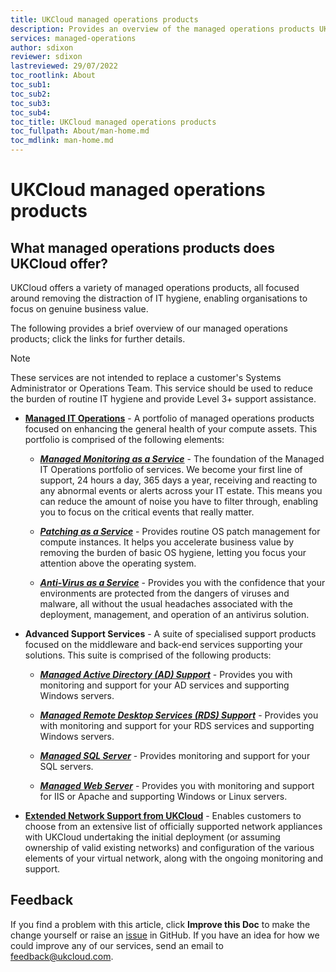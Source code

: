 ```yaml
---
title: UKCloud managed operations products
description: Provides an overview of the managed operations products UKCloud provides
services: managed-operations
author: sdixon
reviewer: sdixon
lastreviewed: 29/07/2022
toc_rootlink: About
toc_sub1: 
toc_sub2:
toc_sub3:
toc_sub4:
toc_title: UKCloud managed operations products
toc_fullpath: About/man-home.md
toc_mdlink: man-home.md
---
```


# UKCloud managed operations products

## What managed operations products does UKCloud offer?

UKCloud offers a variety of managed operations products, all focused around removing the distraction of IT hygiene, enabling organisations to focus on genuine business value.

The following provides a brief overview of our managed operations products; click the links for further details.

> [!NOTE]
> These services are not intended to replace a customer's Systems Administrator or Operations Team. This service should be used to reduce the burden of routine IT hygiene and provide Level 3+ support assistance.

- [**Managed IT Operations**](https://ukcloud.com/app/uploads/2022/08/ukc-svc-251-managed-it-operations-service-definition-13.0.pdf) - A portfolio of managed operations products focused on enhancing the general health of your compute assets. This portfolio is comprised of the following elements:
  
  - [**_Managed Monitoring as a Service_**](man-sco-monitoring.md) - The foundation of the Managed IT Operations portfolio of services. We become your first line of support, 24 hours a day, 365 days a year, receiving and reacting to any abnormal events or alerts across your IT estate. This means you can reduce the amount of noise you have to filter through, enabling you to focus on the critical events that really matter.

  - [**_Patching as a Service_**](man-sco-patching.md) - Provides routine OS patch management for compute instances. It helps you accelerate business value by removing the burden of basic OS hygiene, letting you focus your attention above the operating system.

  - [**_Anti-Virus as a Service_**](man-sco-antivirus.md) - Provides you with the confidence that your environments are protected from the dangers of viruses and malware, all without the usual headaches associated with the deployment, management, and operation of an antivirus solution.

- **Advanced Support Services** - A suite of specialised support products focused on the middleware and back-end services supporting your solutions. This suite is comprised of the following products:

  - [**_Managed Active Directory (AD) Support_**](https://ukcloud.com/app/uploads/2022/08/ukc-svc-253-managed-active-directory-support-service-definition-13.0.pdf) - Provides you with monitoring and support for your AD services and supporting Windows servers.

  - [**_Managed Remote Desktop Services (RDS) Support_**](https://ukcloud.com/app/uploads/2022/08/ukc-svc-254-managed-rds-support-service-definition-13.0.pdf) - Provides you with monitoring and support for your RDS services and supporting Windows servers.

  - [**_Managed SQL Server_**](https://ukcloud.com/app/uploads/2022/08/ukc-svc-252-managed-sql-server-service-definition-13.0.pdf) - Provides monitoring and support for your SQL servers.

  - [**_Managed Web Server_**](https://ukcloud.com/app/uploads/2022/08/ukc-svc-255-managed-web-server-service-definition-13.0.pdf) - Provides you with monitoring and support for IIS or Apache and supporting Windows or Linux servers.

- [**Extended Network Support from UKCloud**](https://ukcloud.com/app/uploads/2022/08/ukc-svc-248-extended-network-support-from-ukcloud-service-definition-13.0.pdf) - Enables customers to choose from an extensive list of officially supported network appliances with UKCloud undertaking the initial deployment (or assuming ownership of valid existing networks) and configuration of the various elements of your virtual network, along with the ongoing monitoring and support.

## Feedback

If you find a problem with this article, click **Improve this Doc** to make the change yourself or raise an [issue](https://github.com/UKCloud/documentation/issues) in GitHub. If you have an idea for how we could improve any of our services, send an email to <feedback@ukcloud.com>.
